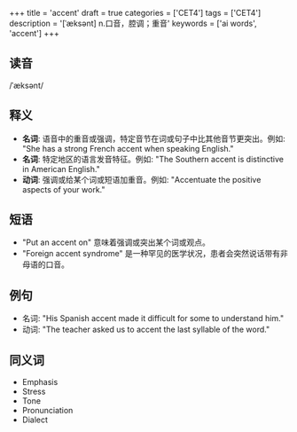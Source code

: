 +++
title = 'accent'
draft = true
categories = ['CET4']
tags = ['CET4']
description = '[ˈæksənt] n.口音，腔调；重音'
keywords = ['ai words', 'accent']
+++

## 读音
/ˈæksənt/

## 释义
- **名词**: 语音中的重音或强调，特定音节在词或句子中比其他音节更突出。例如: "She has a strong French accent when speaking English."
- **名词**: 特定地区的语言发音特征。例如: "The Southern accent is distinctive in American English."
- **动词**: 强调或给某个词或短语加重音。例如: "Accentuate the positive aspects of your work."

## 短语
- "Put an accent on" 意味着强调或突出某个词或观点。
- "Foreign accent syndrome" 是一种罕见的医学状况，患者会突然说话带有非母语的口音。

## 例句
- 名词: "His Spanish accent made it difficult for some to understand him."
- 动词: "The teacher asked us to accent the last syllable of the word."
  
## 同义词
- Emphasis
- Stress
- Tone
- Pronunciation
- Dialect
